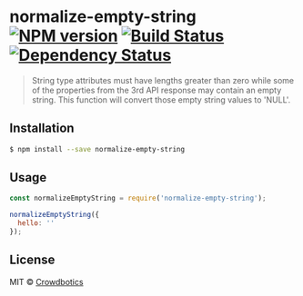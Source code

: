 # normalize-empty-string [![NPM version][npm-image]][npm-url] [![Build Status][travis-image]][travis-url] [![Dependency Status][daviddm-image]][daviddm-url]
> String type attributes must have lengths greater than zero while some of the properties from the 3rd API response may contain an empty string. This function will convert those empty string values to 'NULL'.

## Installation

```sh
$ npm install --save normalize-empty-string
```

## Usage

```js
const normalizeEmptyString = require('normalize-empty-string');

normalizeEmptyString({
  hello: ''
});
```
## License

MIT © [Crowdbotics](crowdbotics.com)


[npm-image]: https://badge.fury.io/js/normalize-empty-string.svg
[npm-url]: https://npmjs.org/package/normalize-empty-string
[travis-image]: https://travis-ci.org/crowdbotics/normalize-empty-string.svg?branch=master
[travis-url]: https://travis-ci.org/crowdbotics/normalize-empty-string
[daviddm-image]: https://david-dm.org/crowdbotics/normalize-empty-string.svg?theme=shields.io
[daviddm-url]: https://david-dm.org/crowdbotics/normalize-empty-string
